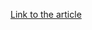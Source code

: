 [Link to the article](https://www.crowdstrike.com/en-us/blog/how-to-defend-employees-data-as-social-engineering-evolves/)
